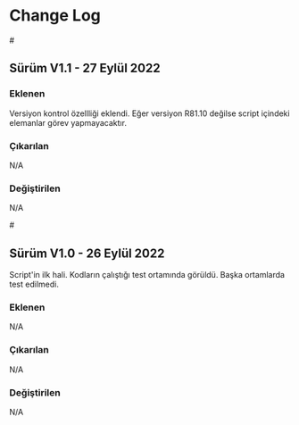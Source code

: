<body>
  <h1>Change Log</h1>
#
<p><h2>Sürüm V1.1 - 27 Eylül 2022</h2></p>
<p><h3>Eklenen</h3></p>
<p>Versiyon kontrol özellliği eklendi. Eğer versiyon R81.10 değilse script içindeki elemanlar görev yapmayacaktır.</p>
<p><h3>Çıkarılan</h3></p>
<p>N/A</p>
<p><h3>Değiştirilen</h3></p>
<p>N/A</p>
#
<p><h2>Sürüm V1.0 - 26 Eylül 2022</h2></p>
<p>Script'in ilk hali. Kodların çalıştığı test ortamında görüldü. Başka ortamlarda test edilmedi.</p>
<p><h3>Eklenen</h3></p>
<p>N/A</p>
<p><h3>Çıkarılan</h3></p>
<p>N/A</p>
<p><h3>Değiştirilen</h3></p>
<p>N/A</p>
</body>
